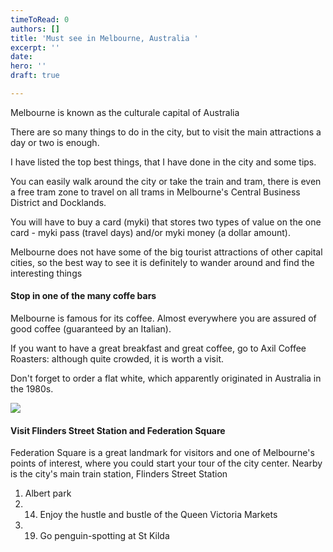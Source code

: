 ```yaml
---
timeToRead: 0
authors: []
title: 'Must see in Melbourne, Australia '
excerpt: ''
date: 
hero: ''
draft: true

---
```

Melbourne is known as the culturale capital of Australia 

There are so many things to do in the city, but to visit the main attractions a day or two is enough.

I have listed the top best things, that I have done in the city and some tips.

You can easily walk around the city or take the train and tram, there is even a free tram zone to travel on all trams in Melbourne's Central Business District and Docklands. 

You will have to buy a card (myki) that stores two types of value on the one card - myki pass (travel days) and/or myki money (a dollar amount).

Melbourne does not have some of the big tourist attractions of other capital cities, so the best way to see it is definitely to wander around and find the interesting things

#### Stop in one of the many coffe bars 

Melbourne is famous for its coffee. Almost everywhere you are assured of good coffee (guaranteed by an Italian).

If you want to have a great breakfast and great coffee, go to Axil Coffee Roasters: although quite crowded, it is worth a visit.

Don't forget to order a flat white, which apparently originated in Australia in the 1980s.

![](/images/toa-heftiba-ghznsyteqf0-unsplash.jpg)

#### Visit Flinders Street Station and Federation Square

Federation Square is a great landmark for visitors and one of Melbourne's points of interest, where you could start your tour of the city center. Nearby is the city's main train station, Flinders Street Station

1. Albert park
2. 14. Enjoy the hustle and bustle of the Queen Victoria Markets
3. 19. Go penguin-spotting at St Kilda